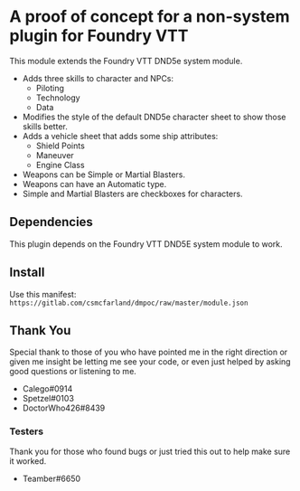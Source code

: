 # A proof of concept for a non-system plugin for Foundry VTT

This module extends the Foundry VTT DND5e system module.
* Adds three skills to character and NPCs:
  * Piloting
  * Technology
  * Data
* Modifies the style of the default DND5e character sheet to show those
  skills better.
* Adds a vehicle sheet that adds some ship attributes:
  * Shield Points
  * Maneuver
  * Engine Class
* Weapons can be Simple or Martial Blasters.
* Weapons can have an Automatic type.
* Simple and Martial Blasters are checkboxes for characters.

## Dependencies
This plugin depends on the Foundry VTT DND5E system module to work.

## Install
Use this manifest:
`https://gitlab.com/csmcfarland/dmpoc/raw/master/module.json`

## Thank You
Special thank to those of you who have pointed me in the right direction
or given me insight be letting me see your code, or even just helped
by asking good questions or listening to me.
* Calego#0914
* Spetzel#0103
* DoctorWho426#8439

### Testers
Thank you for those who found bugs or just tried this out to help make sure
it worked.
* Teamber#6650
